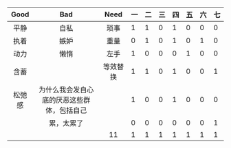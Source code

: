 | Good | Bad  |  Need  |  一  | 二   | 三   | 四   | 五   | 六   | 七   |
| :--: | :--: | :----: | ---- | ---- | ---- | ---- | ---- | ---- | ---- |
| 平静 |    自私 |琐事  |   1  |   1  |   0  |   1  |    0 |0     |  0   |
| 执着 | 嫉妒 |   重量  |    0 |     1|   0  |    1 |  0   |   1  |   0  |
|  动力 | 懒惰 | 左手   |    1 |    0 |  0   |   0  |  1   |    0 | 0 |
|  含蓄 |    |  等效替换| 1 | 1 | 0 |1|0|0|1|
|松弛感   | 为什么我会发自心底的厌恶这些群体，包括自己 |        | 1 | 0 | 0 |1|0|0|0|
|      | 累，太累了 |        | 0 | 0 | 0 |0|0|0|1|
|      |      | 11 | 1 | 1 | 1 |1|1|1|1|


